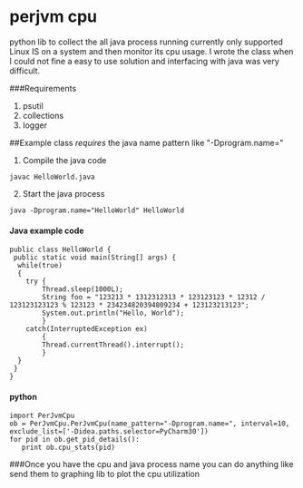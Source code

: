 perjvm cpu
================

python lib to collect the all java process running currently only supported Linux IS on a system and then monitor its cpu 
usage. I wrote the class when I could not fine a easy to use solution and interfacing with java was very difficult.

###Requirements
1. psutil
2. collections
3. logger


##Example
class _requires_ the java name pattern like "-Dprogram.name="

1. Compile the java code 

 `javac HelloWorld.java`

2. Start the java process

 `java -Dprogram.name="HelloWorld" HelloWorld`


   
#### Java example code
    public class HelloWorld { 
     public static void main(String[] args) { 
      while(true)
      {
        try {
            Thread.sleep(1000L);
            String foo = "123213 * 1312312313 * 123123123 * 12312 / 123123123123 % 123123 * 234234820394809234 + 123123213123";
            System.out.println("Hello, World");
            } 
        catch(InterruptedException ex) 
            {
            Thread.currentThread().interrupt();
            }
      }
     }
    }
    


#### python 
    import PerJvmCpu
    ob = PerJvmCpu.PerJvmCpu(name_pattern="-Dprogram.name=", interval=10, exclude_list=['-Didea.paths.selector=PyCharm30'])
    for pid in ob.get_pid_details():
       print ob.cpu_stats(pid)



###Once you have the cpu and java process name you can do anything like send them to graphing lib to plot the cpu utilization 


